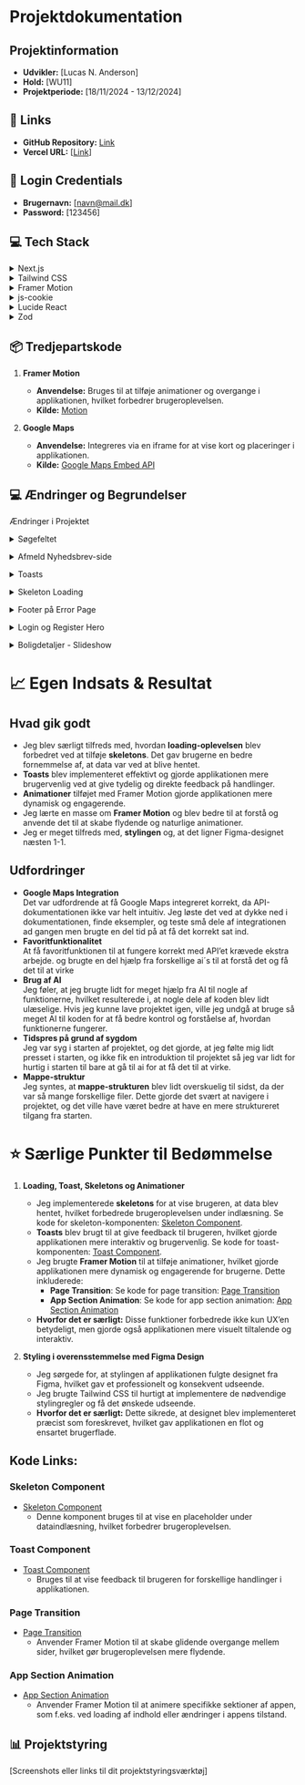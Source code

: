 # Projektdokumentation

## Projektinformation

- **Udvikler:** [Lucas N. Anderson]
- **Hold:** [WU11]
- **Projektperiode:** [18/11/2024 - 13/12/2024]

## 🔗 Links

- **GitHub Repository:** [Link](https://github.com/rts-cmk-wu12/din-m-gler-Lucasna28)
- **Vercel URL:** [[Link](https://din-meagler.vercel.app/)]

## 🔑 Login Credentials

- **Brugernavn:** [navn@mail.dk]
- **Password:** [123456]

## 💻 Tech Stack

<details>
<summary>Next.js</summary>
<p>
-Hvordan jeg bruger det: Jeg bruger Next.js som fundamentet for mit frontend-arbejde. Dets evne til at håndtere server-side rendering (SSR) og generering af statiske sider har været afgørende for at forbedre hastigheden og SEO'en på mit projekt.
</p>
<p>  
-Hvorfor jeg valgte det: Jeg sætter pris på, hvordan det gør mine sider hurtigere og bedre optimeret til søgemaskiner. De indbyggede funktioner til routing og API-håndtering gør også udviklingsprocessen meget mere effektiv.
</p>
</details>
<details>
<summary>Tailwind CSS</summary>
<p>
-Hvordan jeg bruger det: Tailwind CSS gør det nemt at style mine brugergrænseflader ved at bruge deres utility-klasser direkte i mine komponenter. Det sparer mig tid og reducerer behovet for at skrive meget tilpasset CSS.
</p>
<p>  
-Hvorfor jeg valgte det: Jeg kan hurtigt bygge responsive og flotte designs uden at skulle bruge tid på grundlæggende styling. Tailwind giver mig friheden til at fokusere på funktionalitet og design samtidig.
</p>
</details>
   <details>
      <summary>Framer Motion</summary>
      <p> 
        -Hvordan jeg bruger det: Jeg bruger Framer Motion til at tilføje flydende animationer og overgange mellem komponenter. Det gør brugeroplevelsen mere dynamisk og engagerende.
      </p>
      <p>  
        -Hvorfor jeg valgte det: Det er nemt at implementere og gør en stor forskel i, hvordan applikationen føles for brugeren. Animationerne hjælper med at fastholde brugernes opmærksomhed og skaber et professionelt udtryk.
      </p>
  </details>
   <details>
      <summary>js-cookie</summary>
      <p> 
        -Hvordan jeg bruger det: Jeg bruger js-cookie til at håndtere cookies på klient-siden. Det gør det nemt at gemme brugerpræferencer og sessionsdata.
      </p>
      <p>  
        -Hvorfor jeg valgte det: Jeg havde brug for en simpel løsning til at arbejde med cookies, og js-cookie opfyldte alle mine behov.
      </p>
  </details>
<details>
      <summary>Lucide React</summary>
      <p> 
        -Hvordan jeg bruger det: Lucide React leverer ikoner, der forbedrer brugergrænsefladen og hjælper med at gøre designet mere intuitivt.
      </p>
      <p>  
        -Hvorfor jeg valgte det: Jeg manglede nogle specifikke ikoner, som ikke var inkluderet i Figma-designet, og Lucide React havde præcis, hvad jeg skulle bruge.
      </p>
  </details>
<details>
      <summary>Zod</summary>
      <p> 
        -Hvordan jeg bruger det: Jeg anvender Zod til validering af data i mine formularer og andre inputs. Det sikrer, at data altid følger det forventede format.
      </p>
      <p>  
        -Hvorfor jeg valgte det: Jeg lærte om Zod midt i projektet og opdagede, hvor meget det hjælper med at reducere fejl. Det gør valideringsprocessen enklere og sikrer, at applikationen kører problemfrit.
      </p>
  </details>

## 📦 Tredjepartskode

1. **Framer Motion**

   - **Anvendelse:** Bruges til at tilføje animationer og overgange i applikationen, hvilket forbedrer brugeroplevelsen.
   - **Kilde:** [Motion](https://www.framer.com/motion/)

2. **Google Maps**
   - **Anvendelse:** Integreres via en iframe for at vise kort og placeringer i applikationen.
   - **Kilde:** [Google Maps Embed API](https://developers.google.com/maps/documentation/embed/start)

## 💻 Ændringer og Begrundelser

Ændringer i Projektet

<p>
  <details>
    <summary>Søgefeltet</summary>
    <p>Jeg har ændret søgefeltet, så knappen nu ligger inde i selve søgefeltet, og man kan vælge at søge mellem alle, kun mæglere eller kun boliger. Jeg syntes, at dette gav et bedre UX og så mere moderne ud.</p>
  </details>
</p>
<p>
  <details>
    <summary>Afmeld Nyhedsbrev-side</summary>
    <p>Jeg har lavet en afmeld nyhedsbrev-side, så brugerne kan afmelde sig nyhedsbrevet. Tidligere gav projektet en 500-fejl, hvis man allerede var tilmeldt og prøvede igen. Da der ikke var et design eller layout til denne side, men API’et understøttede funktionen, valgte jeg at tilføje denne side.</p>
  </details>
</p>
<p>
  <details>
    <summary>Toasts</summary>
    <p>Jeg har implementeret en toast-komponent, der popper frem ved forskellige handlinger, som f.eks. ved formularindsendelser. Dette forbedrer brugeroplevelsen ved at give feedback i realtid.</p>
  </details>
</p>
<p>
  <details>
    <summary>Skeleton Loading</summary>
    <p>Jeg har tilføjet skeletons for bedre visning under indlæsning. Dette giver brugeren en visuel indikator, mens data bliver hentet.</p>
  </details>
</p>
<p>
  <details>
    <summary>Footer på Error Page</summary>
    <p>Jeg har ændret footeren på error-siden, da den oprindelige footer ikke passede sammen med resten af designet. Figma footer designet ødelagde det overordnede tema og konsistens.</p>
  </details>
</p>
<p>
  <details>
    <summary>Login og Register Hero</summary>
    <p>På login- og registreringssiderne har jeg fjernet breadcrumbs fra hero-sektionen og beholdt kun titlen. Dette valg blev truffet for at sikre, at designet matcher de andre sider og virker mindre overfyldt.</p>
  </details>
</p>
<p>
  <details>
    <summary>Boligdetaljer - Slideshow</summary>
    <p>På boligdetaljesiden har jeg lavet et slideshow med i alt 4 billeder fra huset. API’et gav adgang til flere billeder, men der var ikke noget design til dem. For at udnytte billederne på en brugervenlig måde valgte jeg at lave et simpelt slideshow.</p>
  </details>
</p>

# 📈 Egen Indsats & Resultat

## Hvad gik godt

- Jeg blev særligt tilfreds med, hvordan **loading-oplevelsen** blev forbedret ved at tilføje **skeletons**. Det gav brugerne en bedre fornemmelse af, at data var ved at blive hentet.
- **Toasts** blev implementeret effektivt og gjorde applikationen mere brugervenlig ved at give tydelig og direkte feedback på handlinger.
- **Animationer** tilføjet med Framer Motion gjorde applikationen mere dynamisk og engagerende.
- Jeg lærte en masse om **Framer Motion** og blev bedre til at forstå og anvende det til at skabe flydende og naturlige animationer.
- Jeg er meget tilfreds med, **stylingen** og, at det ligner Figma-designet næsten 1-1.

## Udfordringer

- **Google Maps Integration**  
  Det var udfordrende at få Google Maps integreret korrekt, da API-dokumentationen ikke var helt intuitiv. Jeg løste det ved at dykke ned i dokumentationen, finde eksempler, og teste små dele af integrationen ad gangen men brugte en del tid på at få det korrekt sat ind.
- **Favoritfunktionalitet**  
  At få favoritfunktionen til at fungere korrekt med API’et krævede ekstra arbejde. og brugte en del hjælp fra forskellige ai´s til at forstå det og få det til at virke
- **Brug af AI**  
  Jeg føler, at jeg brugte lidt for meget hjælp fra AI til nogle af funktionerne, hvilket resulterede i, at nogle dele af koden blev lidt ulæselige. Hvis jeg kunne lave projektet igen, ville jeg undgå at bruge så meget AI til koden for at få bedre kontrol og forståelse af, hvordan funktionerne fungerer.
- **Tidspres på grund af sygdom**  
  Jeg var syg i starten af projektet, og det gjorde, at jeg følte mig lidt presset i starten, og ikke fik en introduktion til projektet så jeg var lidt for hurtig i starten til bare at gå til ai for at få det til at virke.
- **Mappe-struktur**  
  Jeg syntes, at **mappe-strukturen** blev lidt overskuelig til sidst, da der var så mange forskellige filer. Dette gjorde det svært at navigere i projektet, og det ville have været bedre at have en mere struktureret tilgang fra starten.

# ⭐ Særlige Punkter til Bedømmelse

1. **Loading, Toast, Skeletons og Animationer**

   - Jeg implementerede **skeletons** for at vise brugeren, at data blev hentet, hvilket forbedrede brugeroplevelsen under indlæsning. Se kode for skeleton-komponenten: [Skeleton Component](https://github.com/rts-cmk-wu12/din-m-gler-Lucasna28/tree/main/src/components/skeletons).
   - **Toasts** blev brugt til at give feedback til brugeren, hvilket gjorde applikationen mere interaktiv og brugervenlig. Se kode for toast-komponenten: [Toast Component](https://github.com/rts-cmk-wu12/din-m-gler-Lucasna28/blob/main/src/components/ui/Toast.jsx).
   - Jeg brugte **Framer Motion** til at tilføje animationer, hvilket gjorde applikationen mere dynamisk og engagerende for brugerne. Dette inkluderede:
     - **Page Transition**: Se kode for page transition: [Page Transition](#page-transition)
     - **App Section Animation**: Se kode for app section animation: [App Section Animation](#app-section-animation)
   - **Hvorfor det er særligt:** Disse funktioner forbedrede ikke kun UX’en betydeligt, men gjorde også applikationen mere visuelt tiltalende og interaktiv.

2. **Styling i overensstemmelse med Figma Design**

   - Jeg sørgede for, at stylingen af applikationen fulgte designet fra Figma, hvilket gav et professionelt og konsekvent udseende.
   - Jeg brugte Tailwind CSS til hurtigt at implementere de nødvendige stylingregler og få det ønskede udseende.
   - **Hvorfor det er særligt:** Dette sikrede, at designet blev implementeret præcist som foreskrevet, hvilket gav applikationen en flot og ensartet brugerflade.

## Kode Links:

### Skeleton Component

- [Skeleton Component](https://github.com/rts-cmk-wu12/din-m-gler-Lucasna28/tree/main/src/components/skeletons)
  - Denne komponent bruges til at vise en placeholder under dataindlæsning, hvilket forbedrer brugeroplevelsen.

### Toast Component

- [Toast Component](https://github.com/rts-cmk-wu12/din-m-gler-Lucasna28/blob/main/src/components/ui/Toast.jsx)
  - Bruges til at vise feedback til brugeren for forskellige handlinger i applikationen.

### Page Transition

- [Page Transition](#https://github.com/rts-cmk-wu12/din-m-gler-Lucasna28/blob/main/src/components/ui/PageTransition.jsx)
  - Anvender Framer Motion til at skabe glidende overgange mellem sider, hvilket gør brugeroplevelsen mere flydende.

### App Section Animation

- [App Section Animation](#https://github.com/rts-cmk-wu12/din-m-gler-Lucasna28/blob/main/src/components/sections/AppSection.jsx)
  - Anvender Framer Motion til at animere specifikke sektioner af appen, som f.eks. ved loading af indhold eller ændringer i appens tilstand.

## 📊 Projektstyring

[Screenshots eller links til dit projektstyringsværktøj]
